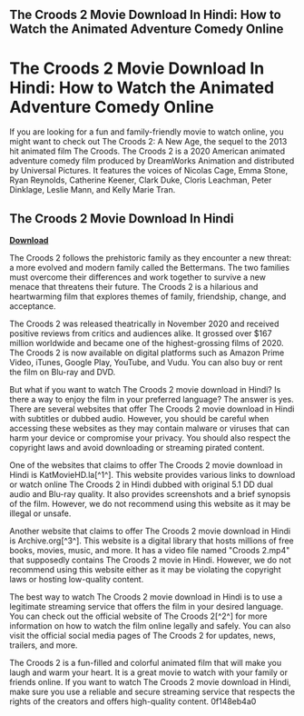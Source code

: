 ## The Croods 2 Movie Download In Hindi: How to Watch the Animated Adventure Comedy Online

  
# The Croods 2 Movie Download In Hindi: How to Watch the Animated Adventure Comedy Online
  
If you are looking for a fun and family-friendly movie to watch online, you might want to check out The Croods 2: A New Age, the sequel to the 2013 hit animated film The Croods. The Croods 2 is a 2020 American animated adventure comedy film produced by DreamWorks Animation and distributed by Universal Pictures. It features the voices of Nicolas Cage, Emma Stone, Ryan Reynolds, Catherine Keener, Clark Duke, Cloris Leachman, Peter Dinklage, Leslie Mann, and Kelly Marie Tran.
 
## The Croods 2 Movie Download In Hindi


[**Download**](https://distlittblacem.blogspot.com/?l=2tM3WB)

  
The Croods 2 follows the prehistoric family as they encounter a new threat: a more evolved and modern family called the Bettermans. The two families must overcome their differences and work together to survive a new menace that threatens their future. The Croods 2 is a hilarious and heartwarming film that explores themes of family, friendship, change, and acceptance.
  
The Croods 2 was released theatrically in November 2020 and received positive reviews from critics and audiences alike. It grossed over $167 million worldwide and became one of the highest-grossing films of 2020. The Croods 2 is now available on digital platforms such as Amazon Prime Video, iTunes, Google Play, YouTube, and Vudu. You can also buy or rent the film on Blu-ray and DVD.
  
But what if you want to watch The Croods 2 movie download in Hindi? Is there a way to enjoy the film in your preferred language? The answer is yes. There are several websites that offer The Croods 2 movie download in Hindi with subtitles or dubbed audio. However, you should be careful when accessing these websites as they may contain malware or viruses that can harm your device or compromise your privacy. You should also respect the copyright laws and avoid downloading or streaming pirated content.
  
One of the websites that claims to offer The Croods 2 movie download in Hindi is KatMovieHD.la[^1^]. This website provides various links to download or watch online The Croods 2 in Hindi dubbed with original 5.1 DD dual audio and Blu-ray quality. It also provides screenshots and a brief synopsis of the film. However, we do not recommend using this website as it may be illegal or unsafe.
  
Another website that claims to offer The Croods 2 movie download in Hindi is Archive.org[^3^]. This website is a digital library that hosts millions of free books, movies, music, and more. It has a video file named "Croods 2.mp4" that supposedly contains The Croods 2 movie in Hindi. However, we do not recommend using this website either as it may be violating the copyright laws or hosting low-quality content.
  
The best way to watch The Croods 2 movie download in Hindi is to use a legitimate streaming service that offers the film in your desired language. You can check out the official website of The Croods 2[^2^] for more information on how to watch the film online legally and safely. You can also visit the official social media pages of The Croods 2 for updates, news, trailers, and more.
  
The Croods 2 is a fun-filled and colorful animated film that will make you laugh and warm your heart. It is a great movie to watch with your family or friends online. If you want to watch The Croods 2 movie download in Hindi, make sure you use a reliable and secure streaming service that respects the rights of the creators and offers high-quality content.
 0f148eb4a0
